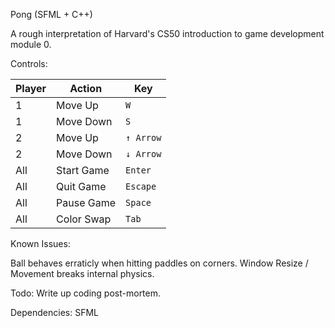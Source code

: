 Pong (SFML + C++)

A rough interpretation of Harvard's CS50 introduction to game development module 0.

Controls:

| Player | Action    | Key       |
| ------ | --------- | --------- |
| 1      | Move Up   | `W`       |
| 1      | Move Down | `S`       |
| 2      | Move Up   | `↑ Arrow` |
| 2      | Move Down | `↓ Arrow` |
| All    | Start Game| `Enter`   |
| All    | Quit Game | `Escape`  |
| All    | Pause Game| `Space`   |
| All    | Color Swap| `Tab`     |

Known Issues:

Ball behaves erraticly when hitting paddles on corners.
Window Resize / Movement breaks internal physics.

Todo:
Write up coding post-mortem.

Dependencies:
SFML
